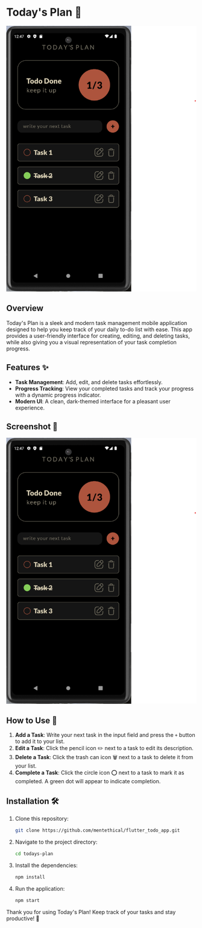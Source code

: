# Today's Plan 📅

![Today's Plan Screenshot](./Today's_Plan_Pic.png)

## Overview

Today's Plan is a sleek and modern task management mobile application designed to help you keep track of your daily to-do list with ease. This app provides a user-friendly interface for creating, editing, and deleting tasks, while also giving you a visual representation of your task completion progress.

## Features ✨

- **Task Management**: Add, edit, and delete tasks effortlessly.
- **Progress Tracking**: View your completed tasks and track your progress with a dynamic progress indicator.
- **Modern UI**: A clean, dark-themed interface for a pleasant user experience.

## Screenshot 📸

![Today's Plan Screenshot](./Today's_Plan_Pic.png)

## How to Use 🚀

1. **Add a Task**: Write your next task in the input field and press the `+` button to add it to your list.
2. **Edit a Task**: Click the pencil icon ✏️ next to a task to edit its description.
3. **Delete a Task**: Click the trash can icon 🗑️ next to a task to delete it from your list.
4. **Complete a Task**: Click the circle icon ⭕ next to a task to mark it as completed. A green dot will appear to indicate completion.

## Installation 🛠️

1. Clone this repository:
   ```bash
   git clone https://github.com/mentethical/flutter_todo_app.git

2. Navigate to the project directory:
   ```bash
   cd todays-plan

3. Install the dependencies:
   ```bash
   npm install

4. Run the application:
   ```bash
   npm start

Thank you for using Today's Plan! Keep track of your tasks and stay productive! 💪